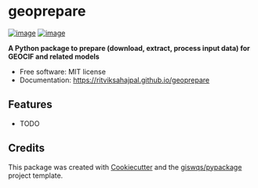 # geoprepare


[![image](https://img.shields.io/pypi/v/geoprepare.svg)](https://pypi.python.org/pypi/geoprepare)
[![image](https://img.shields.io/conda/vn/conda-forge/geoprepare.svg)](https://anaconda.org/conda-forge/geoprepare)


**A Python package to prepare (download, extract, process input data) for GEOCIF and related models**


-   Free software: MIT license
-   Documentation: https://ritviksahajpal.github.io/geoprepare
    

## Features

-   TODO

## Credits

This package was created with [Cookiecutter](https://github.com/cookiecutter/cookiecutter) and the [giswqs/pypackage](https://github.com/giswqs/pypackage) project template.
